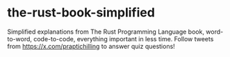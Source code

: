 # the-rust-book-simplified
Simplified explanations from The Rust Programming Language book, word-to-word, code-to-code, everything important in less time. Follow tweets from https://x.com/praptichilling to answer quiz questions!
